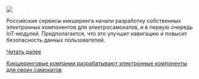 <!--2025-05-30 12:53:23-->
<div class="yb">
  <div class="rss habr"><img src="https://habrastorage.org/getpro/habr/upload_files/a8b/6a5/0b8/a8b6a50b822eb4cf01d9f7a0dcf0cad3.jpg" /><p>Российские сервисы кикшеринга начали разработку собственных электронных компонентов для электросамокатов, и в первую очередь IoT-модулей. Предполагается, что это улучшит навигацию и повысит безопасность данных пользователей.</p> <a href="https://habr.com/ru/articles/914348/#habracut">Читать далее</a> <p class="titl"><a href="https://habr.com/ru/news/914348/?utm_source=habrahabr&utm_medium=rss&utm_campaign=914348">Кикшеринговые компании разрабатывают электронные компоненты для своих самокатов</a></p></div>
</div>
